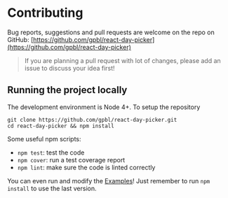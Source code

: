 # Contributing

Bug reports, suggestions and pull requests are welcome on the repo on GitHub: [https://github.com/gpbl/react-day-picker](https://github.com/gpbl/react-day-picker)

> If you are planning a pull request with lot of changes, please add an issue to discuss your idea first!

## Running the project locally

The development environment is Node 4+. To setup the repository

```
git clone https://github.com/gpbl/react-day-picker.git
cd react-day-picker && npm install
```

Some useful npm scripts:

* `npm test`: test the code
* `npm cover`: run a test coverage report
* `npm lint`: make sure the code is linted correctly

You can even run and modify the [Examples](Examples.md)! Just remember to run `npm install`
to use the last version.
